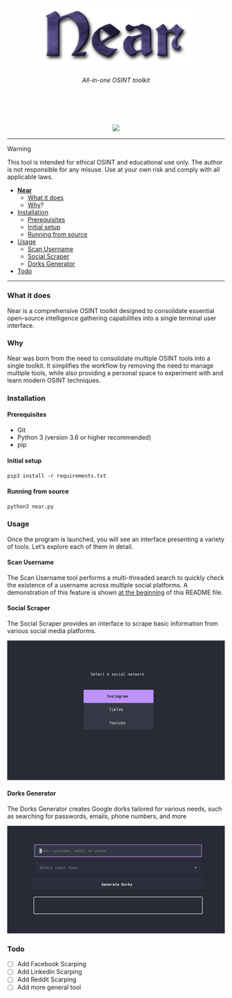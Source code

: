 <a id="top"></a>

<p align="center">
    <img src="images/logo.png">
</p>

 <h6><p align="center">
 All-in-one OSINT toolkit
</p></h6>
</p>

<br>

<p align="center">
  <img src="https://img.shields.io/badge/release-v0.0.1-141449" alt=""/>
  <img src="https://img.shields.io/badge/written in-python-141449" alt=""/>
  <img src="https://img.shields.io/badge/author-rdWei-141449" alt=""/>
</p>

<p align="center">
    <img src="images/demo.gif">
</p>

---
> [!WARNING]
> This tool is intended for ethical OSINT and educational use only. The author is not responsible for any misuse. Use at your own risk and comply with all applicable laws.

- [**Near**](#top)
    - [What it does](#what-it-does)
    - [Why](#why)?
- [Installation](#installation)
    - [Prerequisites](#rerequisites)
    - [Initial setup](#initial-setup)
    - [Running from source](#running-from-source)
- [Usage](#usage)
    - [Scan Username](#scan-username)
    - [Social Scraper](#social-scraper)
    - [Dorks Generator](#dorks-generator)
- [Todo](#todo) 

---

### What it does
Near is a comprehensive OSINT toolkit designed to consolidate essential open-source intelligence gathering capabilities into a single terminal user interface.

### Why
Near was born from the need to consolidate multiple OSINT tools into a single toolkit. It simplifies the workflow by removing the need to manage multiple tools, while also providing a personal space to experiment with and learn modern OSINT techniques.

### Installation

#### Prerequisites
- Git  
- Python 3 (version 3.6 or higher recommended)  
- pip 

#### Initial setup

```
pip3 install -r requirements.txt  
```

#### Running from source

```
python3 near.py
```

### Usage

Once the program is launched, you will see an interface presenting a variety of tools. Let’s explore each of them in detail.

#### Scan Username
The Scan Username tool performs a multi-threaded search to quickly check the existence of a username across multiple social platforms. A demonstration of this feature is shown [at the beginning](#top) of this README file.

#### Social Scraper
The Social Scraper provides an interface to scrape basic information from various social media platforms.

<p align="center">
    <img src="images/screenshot3.png">
</p>

#### Dorks Generator
The Dorks Generator creates Google dorks tailored for various needs, such as searching for passwords, emails, phone numbers, and more

<p align="center">
    <img src="images/screenshot5.png">
</p>


### Todo
- [ ] Add Facebook Scarping 
- [ ] Add Linkedin Scarping  
- [ ] Add Reddit Scarping  
- [ ] Add more general tool
